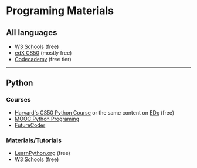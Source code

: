 # Programing Materials

## All languages
- [W3 Schools](https://www.w3schools.com/) (free)
- [edX CS50](https://www.edx.org/cs50) (mostly free)
- [Codecademy](https://www.codecademy.com) (free tier)

---
## Python

### Courses
- [Harvard's CS50 Python Course](https://cs50.harvard.edu/python/2022/) or the same content on [EDx](https://www.edx.org/learn/python/harvard-university-cs50-s-introduction-to-programming-with-python) (free)
- [MOOC Python Programing](https://programming-25.mooc.fi/)
- [FutureCoder](https://futurecoder.io/)

### Materials/Tutorials
- [LearnPython.org](https://www.learnpython.org/) (free)
- [W3 Schools](https://www.w3schools.com/python/) (free)
